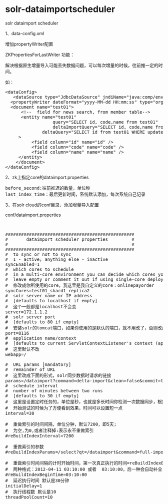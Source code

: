 # solr-dataimportscheduler
solr dataimport scheduler

1、data-config.xml

增加propertyWriter配置

<propertyWriter dateFormat="yyyy-MM-dd HH:mm:ss" type="org.apache.solr.handler.dataimport.ZKPropertiesForLastWriter" directory="data" filename="dataimport.properties" />


ZKPropertiesForLastWriter 功能：

解决根据原生增量导入可能丢失数据问题，可以每次增量的时候，往前推一定的时间。

如：
<pre>
&lt;dataConfig&gt;
   &lt;dataSource type=&quot;JdbcDataSource&quot; jndiName=&quot;java:comp/env/jdbc/FEDERATEDDS&quot;/&gt;
  &lt;propertyWriter dateFormat=&quot;yyyy-MM-dd HH:mm:ss&quot; type=&quot;org.apache.solr.handler.dataimport.ZKPropertiesForLastWriter&quot; directory=&quot;data&quot; filename=&quot;dataimport.properties&quot; /&gt;
  &lt;document name=&quot;test01&quot;&gt;
      &lt;!--  field for news search, from member table--&gt;
      &lt;entity name=&quot;test01&quot;
                  query=&quot;SELECT id, code,name from test01&quot;
                  deltaImportQuery=&quot;SELECT id, code,name from test01 where id=&#x27;${dih.delta.id}&#x27;&quot;  
              deltaQuery=&quot;SELECT id from test01 WHERE update_date_time &gt; &#x27;${dih.bcchannel.last_index_time}&#x27;&quot;
     &gt;
          &lt;field column=&quot;id&quot; name=&quot;id&quot; /&gt;
          &lt;field column=&quot;code&quot; name=&quot;code&quot; /&gt;
          &lt;field column=&quot;name&quot; name=&quot;name&quot; /&gt;
     &lt;/entity&gt;
    &lt;/document&gt;
&lt;/dataConfig&gt;
</pre>

2、zk上指定core的dataimport.properties
<pre>
before_second:往前推迟的数量，单位秒
last_index_time：最后更新时间，系统默认添加，每次系统自己记录
</pre>

3、在solr cloud的conf目录，添加增量导入配置

conf/dataimport.properties 

<pre>


#################################################
#       dataimport scheduler properties         #
#                                               #
#################################################
#  to sync or not to sync
#  1 - active; anything else - inactive
syncEnabled=1
#  which cores to schedule
#  in a multi-core environment you can decide which cores you want syncronized
#  leave empty or comment it out if using single-core deployment
#  修改成你所使用的core，我这里是我自定义的core：onlinepayorder
syncCores=test01_shard1_replica2
#  solr server name or IP address
#  [defaults to localhost if empty]
#  这个一般都是localhost不会变
server=172.1.1.2
#  solr server port
#  [defaults to 80 if empty]
#  安装solr的tomcat端口，如果你使用的是默认的端口，就不用改了，否则改成自己的端口就好了
port=8116
#  application name/context
#  [defaults to current ServletContextListener&#x27;s context (app) name]
#  这里默认不改
webapp=/
  
#  URL params [mandatory]
#  remainder of URL
#  这里改成下面的形式，solr同步数据时请求的链接
params=/dataimport?command=delta-import&amp;clean=false&amp;commit=true
#  schedule interval
#  number of minutes between two runs
#  [defaults to 30 if empty]
#  这里是设置定时任务的，单位是秒，也就是多长时间你检测一次数据同步，根据项目需求修改
#  开始测试的时候为了方便看到效果，时间可以设置短一点
interval=30
  
#  重做索引的时间间隔，单位分钟，默认7200，即5天; 
#  为空,为0,或者注释掉:表示永不重做索引
#reBuildIndexInterval=7200
  
#  重做索引的参数
#reBuildIndexParams=/select?qt=/dataimport&amp;command=full-import&amp;clean=true&amp;commit=true
  
#  重做索引时间间隔的计时开始时间，第一次真正执行的时间=reBuildIndexBeginTime+reBuildIndexInterval*60*1000；
#  两种格式：2012-04-11 03:10:00 或者  03:10:00，后一种会自动补全日期部分为服务启动时的日期
#reBuildIndexBeginTime=03:10:00
#  延迟执行时间 默认是30分钟
initialDelay=1
#  执行线程数 默认是10
threadPoolCount=10

</pre>
